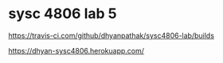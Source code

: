# sysc 4806 lab 5

https://travis-ci.com/github/dhyanpathak/sysc4806-lab/builds

https://dhyan-sysc4806.herokuapp.com/
